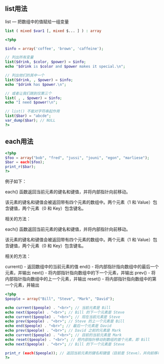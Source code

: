 ## list用法

list — 把数组中的值赋给一组变量

```PHP
list ( mixed $var1 [, mixed $... ] ) : array
```

```php
<?php

$info = array('coffee', 'brown', 'caffeine');

// 列出所有变量
list($drink, $color, $power) = $info;
echo "$drink is $color and $power makes it special.\n";

// 列出他们的其中一个
list($drink, , $power) = $info;
echo "$drink has $power.\n";

// 或者让我们跳到仅第三个
list( , , $power) = $info;
echo "I need $power!\n";

// list() 不能对字符串起作用
list($bar) = "abcde";
var_dump($bar); // NULL
?>
```

## each用法

```php
<?php
$foo = array("bob", "fred", "jussi", "jouni", "egon", "marliese");
$bar = each($foo);
print_r($bar);
?>
```

例子如下：

each() 函数返回当前元素的键名和键值，并将内部指针向前移动。

该元素的键名和键值会被返回带有四个元素的数组中。两个元素（1 和 Value）包含键值，两个元素（0 和 Key）包含键名。

相关的方法：

each() 函数返回当前元素的键名和键值，并将内部指针向前移动。

该元素的键名和键值会被返回带有四个元素的数组中。两个元素（1 和 Value）包含键值，两个元素（0 和 Key）包含键名。

相关的方法：

current() - 返回数组中的当前元素的值
end() - 将内部指针指向数组中的最后一个元素，并输出
next() - 将内部指针指向数组中的下一个元素，并输出
prev() - 将内部指针指向数组中的上一个元素，并输出
reset() - 将内部指针指向数组中的第一个元素，并输出

```php
<?php
$people = array("Bill", "Steve", "Mark", "David");

echo current($people) . "<br>"; // 当前元素是 Bill
echo next($people) . "<br>"; // Bill 的下一个元素是 Steve
echo current($people) . "<br>"; // 现在当前元素是 Steve
echo prev($people) . "<br>"; // Steve 的上一个元素是 Bill
echo end($people) . "<br>"; // 最后一个元素是 David
echo prev($people) . "<br>"; // David 之前的元素是 Mark
echo current($people) . "<br>"; // 目前的当前元素是 Mark
echo reset($people) . "<br>"; // 把内部指针移动到数组的首个元素，即 Bill
echo next($people) . "<br>"; // Bill 的下一个元素是 Steve

print_r (each($people)); // 返回当前元素的键名和键值（目前是 Steve），并向前移动内部指针
?>
```

